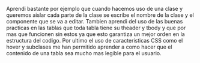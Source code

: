 Aprendi bastante por ejemplo que cuando hacemos uso de una clase y queremos aislar cada parte de la clase se escribe el nombre de la clase y el componente que se va a editar.
Tambien aprendi del uso de las buenas practicas en las tablas que toda tabla tiene su theader y tbody y que por mas que funcionen sin estos ya que esto garantiza un mejor orden en la estructura del codigo.
Por ultimo el uso de caracteristicas CSS como el hover y subclases me han permitido aprender a como hacer que el contenido de una tabla sea mucho mas legible para el usuario.